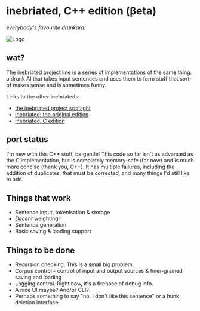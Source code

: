 inebriated, C++ edition (βeta)
==============================
*everybody's favourite drunkard!*

![Logo](http://i.imgur.com/afdr6cr.png)

wat?
---

The inebriated project line is a series of implementations of the same thing: a drunk AI that takes
input sentences and uses them to form stuff that sort-of makes sense and is sometimes funny.

Links to the other inebriateds:

- [the inebriated project spotlight](http://theta.eu.org/inebriated-family.html)
- [inebriated: the original edition](https://github.com/eeeeeta/inebriated-genesis)
- [inebriated, C edition](https://github.com/eeeeeta/inebriated-c-edition)

port status
-----------

I'm new with this C++ stuff, be gentle! This code so far isn't as advanced as the C implementation,
but is completely memory-safe (for now) and is much more concise (thank you, C++). It has multiple failures,
including the addition of duplicates, that must be corrected, and many things I'd still like to add.

Things that work
----------------

- Sentence input, tokenisation & storage
- *Decent* weighting!
- Sentence generation
- Basic saving & loading support

Things to be done
-----------------

- Recursion checking. This is a small big problem.
- Corpus control - control of input and output sources & finer-grained saving and loading
- Logging control. Right now, it's a firehose of debug info.
- A nice UI maybe? And/or CLI?
- Perhaps something to say "no, I don't like this sentence" or a hunk deletion interface
